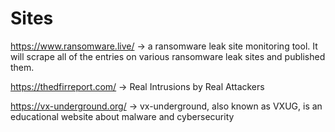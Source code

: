 <h1>Sites</h1>

https://www.ransomware.live/ ->  a ransomware leak site monitoring tool. It will scrape all of the entries on various ransomware leak sites and published them.

https://thedfirreport.com/ -> Real Intrusions by Real Attackers

https://vx-underground.org/ -> vx-underground, also known as VXUG, is an educational website about malware and cybersecurity
